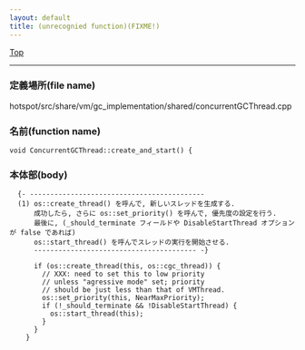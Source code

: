 ```yaml
---
layout: default
title: (unrecognied function)(FIXME!)
---
```

[Top](../index.html)

--- 
### 定義場所(file name)
hotspot/src/share/vm/gc_implementation/shared/concurrentGCThread.cpp

### 名前(function name)
```
void ConcurrentGCThread::create_and_start() {
```

### 本体部(body)
```
  {- -------------------------------------------
  (1) os::create_thread() を呼んで, 新しいスレッドを生成する.
      成功したら, さらに os::set_priority() を呼んで, 優先度の設定を行う.
      最後に, (_should_terminate フィールドや DisableStartThread オプションが false であれば)
      os::start_thread() を呼んでスレッドの実行を開始させる.
      ---------------------------------------- -}

	  if (os::create_thread(this, os::cgc_thread)) {
	    // XXX: need to set this to low priority
	    // unless "agressive mode" set; priority
	    // should be just less than that of VMThread.
	    os::set_priority(this, NearMaxPriority);
	    if (!_should_terminate && !DisableStartThread) {
	      os::start_thread(this);
	    }
	  }
	}
	
```


